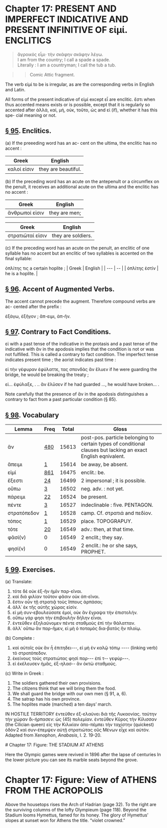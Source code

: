 # Chapter 17: PRESENT AND IMPERFECT INDICATIVE AND PRESENT INFINITIVE OF εἰμί. ENCLITICS

<bibl></bibl>
>  ἄγροικός εἶμι· τὴν σκάφην σκάφην λέγω.<br/>
>  I am from the country; I call a spade a spade.<br/>
>  Literally : I am a countryman; I call the tub a tub.<br/>

>> Comic Attic fragment.






<div type="textpart" subtype="para" n="93">


The verb εἰμί to be is irregular, as are the corresponding verbs in English and Latin.

<div type="textpart" subtype="para" n="94">


All forms of the present indicative of εἰμί except
εἶ are enclitic. ἔστι when thus accented means exists or is
possible, except that it is regularly so accented after ἀλλά,
καί, μή, οὐκ, τοῦτο, ὡς and εἰ (if), whether it has this spe-
cial meaning or not.

## [§ 95](#para95). Enclitics.


(a) If the preeeding word has an ac-
cent on the ultima, the enclitic has no accent :

| Greek | English | 
| --- | -- | 
|  καλοί εἰσιν  |  they are beautiful.  |


(b) If the preceding word has an acute on the antepenult or a circumflex on the penult, it receives an additional acute on the ultima and the enclitic has no accent :

| Greek | English | 
| --- | -- | 
|  ἄνθρωποί εἰσιν  |  they are men;  |


| Greek | English | 
| --- | -- | 
|  στρατιῶταί εἰσιν  |  they are soldiers.  |



<pb n="53"/>

(c) If the preceding word has an acute on the penult,
an enclitic of one syllable has no accent but an enclitic of
two syllables is accented on the final syllable:

<foreign></foreign> <gloss></gloss>

ὁπλίτης τις a certain hoplite ;
| Greek | English | 
| --- | -- | 
|  ὁπλίτης ἐστίν  |  he is a hoplite.  |



## [§ 96](#para96). Accent of Augmented Verbs.


The accent cannot
precede the augment. Therefore compound verbs are ac-
cented after the prefix :



ἐξάγω, ἐξῆγον ; ἄπ-ειμι, ἀπ-ῆν.

## [§ 97](#para97). Contrary to Fact Conditions.


εἰ with a past tense
of the indicative in the protasis and a past tense of the indicative with ἄν in the apodosis implies that the condition
is not or was not fulfilled. This is called a contrary to
fact condition. The imperfect tense indicates present time ;
the aorist indicates past time :

<foreign></foreign> <gloss></gloss>

εἰ τὴν γέφυραν ἐφύλαττε, τας σπονδὰς ἂν ἔλυεν
if he were guarding the bridge, he would be breaking the treaty ;

<foreign></foreign> <gloss></gloss>

εἰ... ἐφύλαξε, . .. ἂν ἔλῡσεν
if he had guarded ..., he would have broken... .



Note carefully that the presence of ἄν in the apodosis distinguishes
a contrary to fact from a past particular condition (§ 85).

## [§ 98](#para98). Vocabulary



| Lemma | Freq | Total | Gloss |
| --- | --- | --- | -- |
| ἄν | [480](https://github.com/gregorycrane/CrosbySchaeffer2.0/tree/main/chaps/vocpassages/0032-002/ἄν.md) | 15613 | post-pos. particle belonging to certain types of conditional clauses but lacking an exact English eqnivalent.
| ἄπειμι | [1](https://github.com/gregorycrane/CrosbySchaeffer2.0/tree/main/chaps/vocpassages/0032-002/ἄπειμι.md) | 15614 | be away, be absent.
| εἰμί | [861](https://github.com/gregorycrane/CrosbySchaeffer2.0/tree/main/chaps/vocpassages/0032-002/εἰμί.md) | 16475 | enclit.: be.
| ἔξεστι | [24](https://github.com/gregorycrane/CrosbySchaeffer2.0/tree/main/chaps/vocpassages/0032-002/ἔξ-ἐστι(ν).md) | 16499 | 2 impersonal ; it is possible.
| οὔπω | [3](https://github.com/gregorycrane/CrosbySchaeffer2.0/tree/main/chaps/vocpassages/0032-002/οὔπω.md) | 16502 | neg. adv. : not yet.
| πάρειμι | [22](https://github.com/gregorycrane/CrosbySchaeffer2.0/tree/main/chaps/vocpassages/0032-002/πάρειμι.md) | 16524 | be present.
| πέντε | [3](https://github.com/gregorycrane/CrosbySchaeffer2.0/tree/main/chaps/vocpassages/0032-002/πέντε.md) | 16527 | indeclinable : five. PENTAGON.
| στρατόπεδον | [1](https://github.com/gregorycrane/CrosbySchaeffer2.0/tree/main/chaps/vocpassages/0032-002/στρατόπεδον.md) | 16528 | camp. Cf. στρατιά and πεδίον.
| τόπος | [1](https://github.com/gregorycrane/CrosbySchaeffer2.0/tree/main/chaps/vocpassages/0032-002/τόπος.md) | 16529 | place. TOPOGRAPUY.
| τότε | [20](https://github.com/gregorycrane/CrosbySchaeffer2.0/tree/main/chaps/vocpassages/0032-002/τότε.md) | 16549 | adv.: then, at that time.
| φᾱσί(ν) | 0 | 16549 | 2 enclit.; they say.
| φησί(ν) | 0 | 16549 | 2 enclit.: he or she says, PROPHET.



<pb n="54"/>


## [§ 99](#para99). Exercises.




(a) Translate:

1. τότε δὲ οὐκ ἐξ-ῆν ἡμῖν παρ-εῖναι.
2. καὶ διὰ φιλίαν τοῦτον φᾶσιν οὐκ ἀπ-εῖναι.
3. ἔστιν οὖν τῇ στρατιᾷ τοὺς ἵππους ἁρπάσαι;
4. ἀλλ᾽ ἐκ τῆς αὐτῆς χώρας εἰσίν.
5. εἰ μὴ συν-εβουλεύσατε ἐμοί, οὐκ ἂν ἔγραψα τὴν ἐπιστολήν.
6. οὔπω γάρ φησι τὴν ἐπιβουλὴν δήλην εἶναι.
7. ἐντεῦθεν ἐξηλαύνομεν πέντε σταθμοὺς ἐπὶ τὴν θάλατταν.
8. ἀλλ᾽ οὔπω ἂν παρ-ῆμεν, εἰ μὴ ὁ ποταμὸς δια-βατὸς ἣν πλοίῳ.

(b) Complete :
1. καὶ αὐτοῖς οὐκ ἂν ἦ ἐπιτηδει---,  εἰ μὴ ἐν καλῷ
τόπῳ ---- (linking verb) τὸ στρατόπεδον.
2. ἐκείνους τοὺς στρατιώτας φησὶ παρ--- ἐπὶ τ-- γεφύρ---.
3. εἰ ἐκέλευσεν ἡμᾶς, ἐξ-ηλασ-- ἂν ὀκτὼ σταθμούς.

(c) Write in Greek :

1. The soldiers gathered their own provisions.
2. The citizens think that we will bring them the food.
3. We shall guard the bridge with our own men (§ 91, a, 6).
4. The satrap has his own province.
5. The hoplites made (marched) a ten days’ march.

<div type="textpart" subtype="para" n="100">


IN HOSTILE TERRITORY
<quote xml:lang="grc">ἐντεῦθεν ἐξ-ελαύνει διὰ τῆς Λυκαονίας. ταύτην τὴν χώραν
δι-ήρπασεν: ὡς (45) πολεμίαν. ἐντεῦθεν Κῦρος τὴν Κίλισσαν
(the Cilician queen) εἰς τὴν Κιλικίαν ἀπο-πέμπει τὴν ταχίστην
(quickest) ὁδόν·2 καὶ συν-έπεμψεν αὐτῇ στρατιώτας οὓς
Μένων εἶχε καὶ αὐτόν. <quote xml:lang="eng"> <bibl>Adapted from Xenophon, *Anabasis*, I. 2. 19-20.</bibl>




<pb n="55"/>
# Chapter 17: Figure: THE STADIUM AT ATHENS


Here the Olympic games were revived in 1896 after the lapse of centuries
In the lower picture you can see its marble seats beyond the grove.


# Chapter 17: Figure: View of ATHENS FROM THE ACROPOLIS


Above the housetops rises the Arch of Hadrian (page 32). To the right
are the surviving columns of the lofty Olympieum (page 118). Beyond the
Stadium looms Hymettus, famed for its honey. The glory of Hymettus’
slopes at sunset won for Athens the title. “violet crowned.”







<pb n="56"/>




